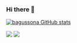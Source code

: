 ### Hi there 👋

<!-- **bagussona/bagussona** is a ✨ _special_ ✨ repository because its `README.md` (this file) appears on your GitHub profile. -->

<!-- Here are some ideas to get you started:

- 🔭 I’m currently working on ...
- 🌱 I’m currently learning ...
- 👯 I’m looking to collaborate on ...
- 🤔 I’m looking for help with ...
- 💬 Ask me about ...
- 📫 How to reach me: ...
- 😄 Pronouns: ...
- ⚡ Fun fact: ...
-->

<!-- GitHub Stats -->


[![bagussona GitHub stats](https://github-readme-stats.vercel.app/api?username=bagussona)](https://github.com/anuraghazra/github-readme-stats)

<img align="center" src="https://github-readme-stats.vercel.app/api?username=bagussona&theme=tokyonight"/>
<img align="center" src="https://github-readme-stats.vercel.app/api/top-langs?username=bagussona&theme=tokyonight"/>

